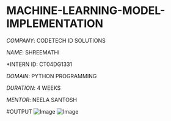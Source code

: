 # MACHINE-LEARNING-MODEL-IMPLEMENTATION

*COMPANY*: CODETECH ID SOLUTIONS

*NAME*: SHREEMATHI

*INTERN ID: CT04DG1331

*DOMAIN*: PYTHON PROGRAMMING

*DURATION*: 4 WEEKS

*MENTOR*: NEELA SANTOSH

#OUTPUT
![Image](https://github.com/user-attachments/assets/d1bd6c49-fd0a-483c-95a4-c49e4539f286)
![Image](https://github.com/user-attachments/assets/86ec6d18-c1a3-4e9e-8596-d2ad3d1f0e0f)

